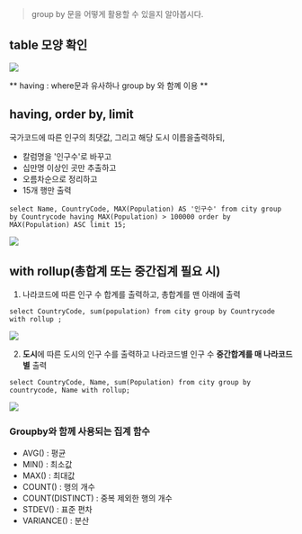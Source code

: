 > group by 문을 어떻게 활용할 수 있을지 알아봅시다.

## table 모양 확인
![](https://images.velog.io/images/crosstar1228/post/9288b936-0ef3-45d4-8f4f-f0540da5d69b/image.png)


** having : where문과 유사하나 group by 와 함꼐 이용
** 
## having, order by, limit
국가코드에 따른 인구의 최댓값, 그리고 해당 도시 이름을출력하되, 
 - 칼럼명을 '인구수'로 바꾸고
 - 십만명 이상인 곳만 추출하고
 - 오름차순으로 정리하고
 - 15개 행만 출력
```
select Name, CountryCode, MAX(Population) AS '인구수' from city group by Countrycode having MAX(Population) > 100000 order by MAX(Population) ASC limit 15;
```
![](https://images.velog.io/images/crosstar1228/post/a60a7b07-4533-4309-afe3-5d9c0b4cc171/image.png)



## with rollup(총합계 또는 중간집계 필요 시)
1. 나라코드에 따른 인구 수 합계를 출력하고, 총합계를 맨 아래에 출력
```
select CountryCode, sum(population) from city group by Countrycode with rollup ;

```

![](https://images.velog.io/images/crosstar1228/post/effdf660-8d95-4d7b-af0f-54aadd764980/image.png)

2. **도시**에 따른 도시의 인구 수를 출력하고 나라코드별 인구 수 **중간합계를 매 나라코드별** 출력
```
select CountryCode, Name, sum(Population) from city group by countrycode, Name with rollup; 

```
![](https://images.velog.io/images/crosstar1228/post/45f615ca-da07-4895-bf2c-e93d93c4ad06/image.png)


### Groupby와 함께 사용되는 집계 함수

- AVG() : 평균
- MIN() : 최소값
- MAX() : 최대값
- COUNT() : 행의 개수
- COUNT(DISTINCT) : 중복 제외한 행의 개수
- STDEV() : 표준 편차
- VARIANCE() : 분산